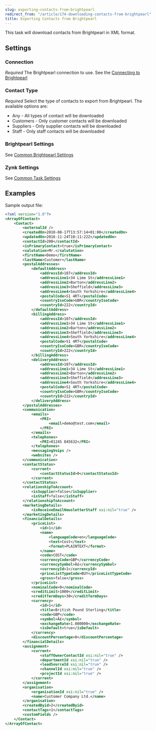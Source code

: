 ```yaml
---
slug: exporting-contacts-from-brightpearl
redirect_from: "/article/174-downloading-contacts-from-brightpearl"
title: Exporting Contacts from Brightpearl
---
```



This task will download contacts from Brightpearl in XML format.


## Settings

### Connection
_Required_
The Brightpearl connection to use. See the [Connecting to Brightpearl](connecting-to-brightpearl)

### Contact Type
_Required_
Select the type of contacts to export from Brightpearl. The available options are:	  

- Any - All types of contact will be downloaded
- Customers - Only customer contacts will be downloaded
- Suppliers - Only supplier contacts will be downloaded
- Staff - Only staff contacts will be downloaded

### Brightpearl Settings
See [Common Brightpearl Settings](common-brightpearl-settings)

### Zynk Settings
See [Common Task Settings](common-task-settings)


## Examples


Sample output file:


```xml
<?xml version="1.0"?>
<ArrayOfContact>
	<Contact>
		<externalId />
		<createdOn>2010-08-17T13:57:14+01:00</createdOn>
		<updatedOn>2016-11-24T10:11:22Z</updatedOn>
		<contactId>200</contactId>
		<isPrimaryContact>true</isPrimaryContact>
		<salutation>Mr.</salutation>
		<firstName>Demo</firstName>
		<lastName>Customer</lastName>
		<postalAddresses>
			<defaultAddress>
				<addressId>107</addressId>
				<addressLine1>34 Lime St</addressLine1>
				<addressLine2>Barton</addressLine2>
				<addressLine3>Sheffield</addressLine3>
				<addressLine4>South Yorkshire</addressLine4>
				<postalCode>S1 4RT</postalCode>
				<countryIsoCode>GBR</countryIsoCode>
				<countryId>222</countryId>
			</defaultAddress>
			<billingAddress>
				<addressId>107</addressId>
				<addressLine1>34 Lime St</addressLine1>
				<addressLine2>Barton</addressLine2>
				<addressLine3>Sheffield</addressLine3>
				<addressLine4>South Yorkshire</addressLine4>
				<postalCode>S1 4RT</postalCode>
				<countryIsoCode>GBR</countryIsoCode>
				<countryId>222</countryId>
			</billingAddress>
			<deliveryAddress>
				<addressId>107</addressId>
				<addressLine1>34 Lime St</addressLine1>
				<addressLine2>Barton</addressLine2>
				<addressLine3>Sheffield</addressLine3>
				<addressLine4>South Yorkshire</addressLine4>
				<postalCode>S1 4RT</postalCode>
				<countryIsoCode>GBR</countryIsoCode>
				<countryId>222</countryId>
			</deliveryAddress>
		</postalAddresses>
		<communication>
			<emails>
				<PRI>
					<email>demo@test.com</email>
				</PRI>
			</emails>
			<telephones>
				<PRI>01245 845632</PRI>
			</telephones>
			<messagingVoips />
			<websites />
		</communication>
		<contactStatus>
			<current>
				<contactStatusId>0</contactStatusId>
			</current>
		</contactStatus>
		<relationshipToAccount>
			<isSupplier>false</isSupplier>
			<isStaff>false</isStaff>
		</relationshipToAccount>
		<marketingDetails>
			<isReceiveEmailNewsletterStaff xsi:nil="true" />
		</marketingDetails>
		<financialDetails>
			<priceList>
				<id>1</id>
				<name>
					<languageCode>en</languageCode>
					<text>Cost</text>
					<format>PLAINTEXT</format>
				</name>
				<code>COST</code>
				<currencyCode>GBP</currencyCode>
				<currencySymbol>Â£</currencySymbol>
				<currencyId>1</currencyId>
				<priceListTypeCode>BUY</priceListTypeCode>
				<gross>false</gross>
			</priceList>
			<nominalCode>0</nominalCode>
			<creditLimit>1000</creditLimit>
			<creditTermDays>30</creditTermDays>
			<currency>
				<id>1</id>
				<title>British Pound Sterling</title>
				<code>GBP</code>
				<symbol>Â£</symbol>
				<exchangeRate>1.000000</exchangeRate>
				<isDefault>true</isDefault>
			</currency>
			<discountPercentage>0</discountPercentage>
		</financialDetails>
		<assignment>
			<current>
				<staffOwnerContactId xsi:nil="true" />
				<departmentId xsi:nil="true" />
				<leadSourceId xsi:nil="true" />
				<channelId xsi:nil="true" />
				<projectId xsi:nil="true" />
			</current>
		</assignment>
		<organisation>
			<organisationId xsi:nil="true" />
			<name>Customer Company Ltd.</name>
		</organisation>
		<createdByid>2</createdByid>
		<contactTags>1</contactTags>
		<customFields />
	</Contact>
</ArrayOfContact>
```

